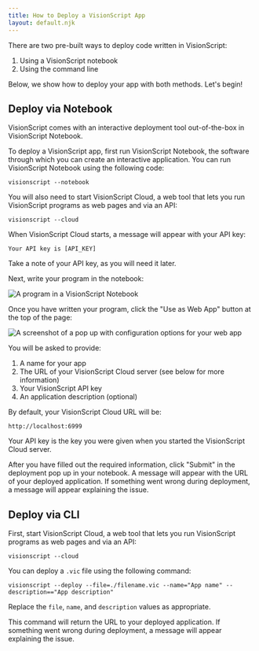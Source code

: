 ```yaml
---
title: How to Deploy a VisionScript App
layout: default.njk
---
```


There are two pre-built ways to deploy code written in VisionScript:

1. Using a VisionScript notebook
2. Using the command line

Below, we show how to deploy your app with both methods. Let's begin!

## Deploy via Notebook

VisionScript comes with an interactive deployment tool out-of-the-box in VisionScript Notebook.

To deploy a VisionScript app, first run VisionScript Notebook, the software through which you can create an interactive application. You can run VisionScript Notebook using the following code:

```
visionscript --notebook
```

You will also need to start VisionScript Cloud, a web tool that lets you run VisionScript programs as web pages and via an API:

```
visionscript --cloud
```

When VisionScript Cloud starts, a message will appear with your API key:

```
Your API key is [API_KEY]
```

Take a note of your API key, as you will need it later.

Next, write your program in the notebook:

![A program in a VisionScript Notebook]()

Once you have written your program, click the "Use as Web App" button at the top of the page:

![A screenshot of a pop up with configuration options for your web app]()

You will be asked to provide:

1. A name for your app
2. The URL of your VisionScript Cloud server (see below for more information)
3. Your VisionScript API key
4. An application description (optional)

By default, your VisionScript Cloud URL will be:

```
http://localhost:6999
```

Your API key is the key you were given when you started the VisionScript Cloud server.

After you have filled out the required information, click "Submit" in the deployment pop up in your notebook. A message will appear with the URL of your deployed application. If something went wrong during deployment, a message will appear explaining the issue.

## Deploy via CLI

First, start VisionScript Cloud, a web tool that lets you run VisionScript programs as web pages and via an API:

```
visionscript --cloud
```

You can deploy a `.vic` file using the following command:

```
visionscript --deploy --file=./filename.vic --name="App name" --description=="App description"
```

Replace the `file`, `name`, and `description` values as appropriate.

This command will return the URL to your deployed application. If something went wrong during deployment, a message will appear explaining the issue.